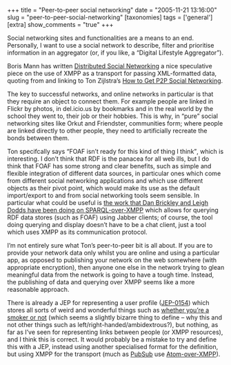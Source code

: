 +++
title = "Peer-to-peer social networking"
date = "2005-11-21 13:16:00"
slug = "peer-to-peer-social-networking"
[taxonomies]
tags = ['general']
[extra]
show_comments = "true"
+++

Social networking sites and functionalities are a means to an end. Personally, I want to use a social network to describe, filter and prioritise information in an aggregator (or, if you like, a “Digital Lifestyle Aggregator”).

Boris Mann has written [Distributed Social Networking](http://www.bmannconsulting.com/blog/bmann/distributed-social-networking) a nice speculative piece on the use of XMPP as a transport for passing XML-formatted data, quoting from and linking to Ton Zijlstra’s [How to Get P2P Social Networking](http://www.zylstra.org/blog/archives/001818.html).

The key to successful networks, and online networks in particular is that they require an object to connect them. For example people are linked in Flickr by photos, in del.icio.us by bookmarks and in the real world by the school they went to, their job or their hobbies. This is why, in “pure” social networking sites like Orkut and Friendster, communities form; where people are linked directly to other people, they need to artificially recreate the bonds between them.

Ton specifcally says <q cite="http://www.zylstra.org/blog/archives/001818.html">FOAF isn’t ready for this kind of thing I think</q>, which is interesting. I don’t think that RDF is the panacea for all web ills, but I do think that FOAF has some strong and clear benefits, such as simple and flexible integration of different data sources, in particular ones which come from different social networking applications and which use different objects as their pivot point, which would make its use as the default import/export to and from social networking tools seem sensible. In particular what could be useful is [the work that Dan Brickley and Leigh Dodds have been doing on SPARQL-over-XMPP](http://rdfweb.org/viewcvs/viewcvs.cgi/foafproject/htdocs/2005/code/foaftown/) which allows for querying RDF data stores (such as FOAF) using Jabber clients; of course, the tool doing querying and display doesn’t have to be a chat client, just a tool which uses XMPP as its communication protocol.

I’m not entirely sure what Ton’s peer-to-peer bit is all about. If you are to provide your network data only whilst you are online and using a particular app, as opposed to publishing your network on the web somewhere (with appropriate encryption), then anyone one else in the network trying to glean meaningful data from the network is going to have a tough time. Instead, the publishing of data and querying over XMPP seems like a more reasonable approach.

There is already a JEP for representing a user profile ([JEP-0154](http://www.jabber.org/jeps/jep-0154.html)) which stores all sorts of weird and wonderful things such as [whether you’re a smoker or not](http://www.jabber.org/jeps/jep-0154.html#smoker) (which seems a slightly bizarre thing to define – why this and not other things such as left/right-handed/ambidextrous?), but nothing, as far as I’ve seen for representing links between people (or XMPP resources), and I think this is correct. It would probably be a mistake to try and define this with a JEP, instead using another specialised format for the definition, but using XMPP for the transport (much as [PubSub](http://www.pubsub.com/) use [Atom-over-XMPP](http://www.xmpp.org/drafts/draft-saintandre-atompub-notify-04.html)).
